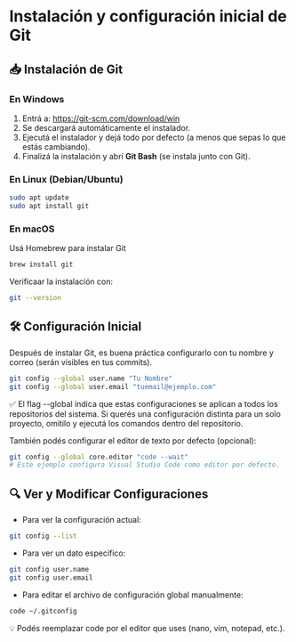 # Instalación y configuración inicial de Git

## 📥 Instalación de Git

### En Windows

1. Entrá a: https://git-scm.com/download/win  
2. Se descargará automáticamente el instalador.  
3. Ejecutá el instalador y dejá todo por defecto (a menos que sepas lo que estás cambiando).  
4. Finalizá la instalación y abrí **Git Bash** (se instala junto con Git).

### En Linux (Debian/Ubuntu)

```bash
sudo apt update
sudo apt install git 
```


### En macOS
Usá Homebrew para instalar Git

```bash
brew install git 
```
Verificaar la instalación con:

```bash
git --version
```

## 🛠️ Configuración Inicial
Después de instalar Git, es buena práctica configurarlo con tu nombre y correo (serán visibles en tus commits).

```bash
git config --global user.name "Tu Nombre"
git config --global user.email "tuemail@ejemplo.com"
```
✅ El flag --global indica que estas configuraciones se aplican a todos los repositorios del sistema.
Si querés una configuración distinta para un solo proyecto, omitilo y ejecutá los comandos dentro del repositorio.


También podés configurar el editor de texto por defecto (opcional):

```bash
git config --global core.editor "code --wait"
# Este ejemplo configura Visual Studio Code como editor por defecto.
```
## 🔍 Ver y Modificar Configuraciones
* Para ver la configuración actual:
```bash
git config --list
```
* Para ver un dato específico:
```bash
git config user.name
git config user.email
```

* Para editar el archivo de configuración global manualmente:
```bash
code ~/.gitconfig
```
💡 Podés reemplazar code por el editor que uses (nano, vim, notepad, etc.).

